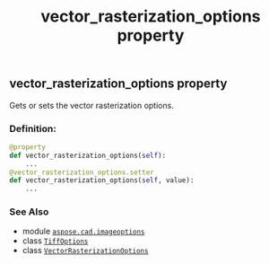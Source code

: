 ﻿---
title: vector_rasterization_options property
second_title: Aspose.CAD for Python via .NET API References
description: 
type: docs
weight: 650
url: /python-net/aspose.cad.imageoptions/tiffoptions/vector_rasterization_options/
is_root: false
---

## vector_rasterization_options property


Gets or sets the vector rasterization options.
### Definition:
```python
@property
def vector_rasterization_options(self):
    ...
@vector_rasterization_options.setter
def vector_rasterization_options(self, value):
    ...
```

### See Also
* module [`aspose.cad.imageoptions`](../../)
* class [`TiffOptions`](/cad/python-net/aspose.cad.imageoptions/tiffoptions)
* class [`VectorRasterizationOptions`](/cad/python-net/aspose.cad.imageoptions/vectorrasterizationoptions)
